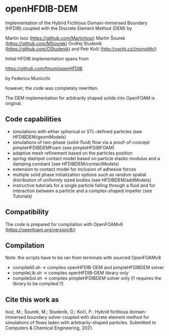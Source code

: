 # openHFDIB-DEM

Implementation of the Hybrid Fictitious Domain-Immersed Boundary (HFDIB)
coupled with the Discrete Element Method (DEM) by

Martin Isoz         (https://github.com/MartinIsoz)
Martin Šourek       (https://github.com/MSourek)
Ondřej Studeník     (https://github.com/OStudenik)
and
Petr Kočí           (http://vscht.cz//monolith/)

Initial HFDIB implementation spans from

https://github.com/fmuni/openHFDIB

by Federico Municchi

however, the code was completely rewritten.

The DEM implementation for arbitrarily shaped solids into OpenFOAM is
original.

Code capabilities
-----------------
* simulations with either spherical or STL-defined particles (see HFDIBDEM/geomModels)
* simulations of two-phase (solid-fluid) flow via a proof-of-concept
  pimpleHFDIBDEMFoam (see pimpleHFDIBFOAM)
* adaptive mesh refinement based on the particles position
* spring-dashpot contact model based on particle elastic modulus and
  a damping constant (see HFDIBDEM/contactModels)
* extension to contact model for inclusion of adhesive forces
* multiple solid phase initialization options such as random spatial
  distribution of uniformly sized bodies (see HFDIBDEM/addModels)
* instructive tutorials for a single particle falling through a fluid and
  for interaction between a particle and a complex-shaped impeller (see Tutorials)
  
Compatibility
-------------
The code is prepared for compilation with OpenFOAMv8 (https://openfoam.org/version/8/)

Compilation
-----------
Note: the scripts have to be ran from terminals with sourced OpenFOAMv8

* compileAll.sh     -> compiles openHFDIB-DEM and pimpleHFDIBDEM solver
* compileLib.sh     -> compiles openHFDIB-DEM library only
* compileSol.sh     -> compiles pimpleHFDIBDEM solver only 
    (!! requires the library to be compiled !!)


Cite this work as
-----------------

Isoz, M.; Šourek, M.; Studeník, O.; Kočí, P.: Hybrid fictitious domain-immersed boundary solver coupled with discrete element method for simulations of flows laden with arbitrarily-shaped particles. Submitted to Computers & Chemical Engineering, 2021.
